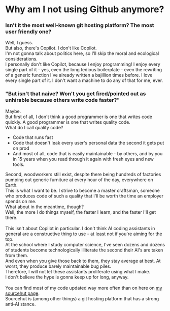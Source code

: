 # Why am I not using Github anymore?
### Isn't it the most well-known git hosting platform? The most user friendly one?

Well, I guess.\
But also, there's Copilot. I don't like Copilot.\
I'm not gonna talk about politics here, so I'll skip the moral and ecological considerations.\
I personally don't like Copilot, because I enjoy programming! I enjoy every single part of it - yes, even the long tedious boilerplate - even the rewriting of a generic function I've already written a bajillion times before. I love every single part of it. I don't want a machine to do any of that for me, ever.

### "But isn't that naive? Won't you get fired/pointed out as unhirable because others write code faster?"
Maybe.\
But first of all, I don't think a good programmer is one that writes code quickly. A good programmer is one that writes quality code.\
What do I call quality code?
- Code that runs fast
- Code that doesn't leak every user's personal data the second it gets put on prod
- And most of all, code that is easily maintainable - by others, and by you in 15 years when you read through it again with fresh eyes and new tools.

Second, woodworkers still exist, despite there being hundreds of factories pumping out generic furniture at every hour of the day, everywhere on Earth.\
This is what I want to be. I strive to become a master craftsman, someone who produces code of such a quality that I'll be worth the time an employer spends on me.
\
What about in the meantime, though?\
Well, the more I do things myself, the faster I learn, and the faster I'll get there.
\
\
This isn't about Copilot in particular. I don't think AI coding assistants in general are a constructive thing to use - at least not if you're aiming for the top.\
At the school where I study computer science, I've seen dozens and dozens of students become technologically illiterate the second their AI's are taken from them.\
And even when you give those back to them, they stay average at best. At worst, they produce barely maintainable bug piles.
\
Therefore, I will not let these assistants proliferate using what I make.\
I don't believe the hype is gonna keep up for long, anyway.
\
\
You can find most of my code updated way more often than on here on [my sourcehut page](https://git.sr.ht/~ae7th).\
Sourcehut is (among other things) a git hosting platform that has a strong anti-AI stance.
